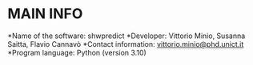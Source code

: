 # MAIN INFO

*Name of the software: shwpredict
*Developer: Vittorio Minio, Susanna Saitta, Flavio Cannavò 
*Contact information: vittorio.minio@phd.unict.it
*Program language: Python (version 3.10)
